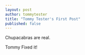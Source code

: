 ```yaml
---
layout: post
author: tommytester
title: "Tommy Tester's First Post"
published: false
---
```

Chupacabras are real.

Tommy Fixed it!
